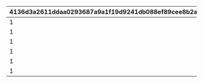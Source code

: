|4136d3a2611ddaa0293687a9a1f19d9241db088ef89cee8b2adcfe792384a991|d1f45bf4e254ba9f91dba24a506143554993785c2e363da8a8500dab5cc59bca|7fe6a002abeb81eba5c7b9b1fcc6e0a7be2857d57722d10cf3eddfed4f2eb2f5|6aa73b646eb4096b1554bcb1ca4e08058be204574d0ec246b316d423b050265e|2421615663393a02d7f0498ed0f8e9e4f4891e22fddd1bd629af62fb2f800240|
| --- | --- | --- | --- | --- |
|1|300|1|1|1|
|1|600|2|1|2|
|1|900|3|1|3|
|1|300|1|2|4|
|1|600|2|2|5|
|1|900|3|2|6|